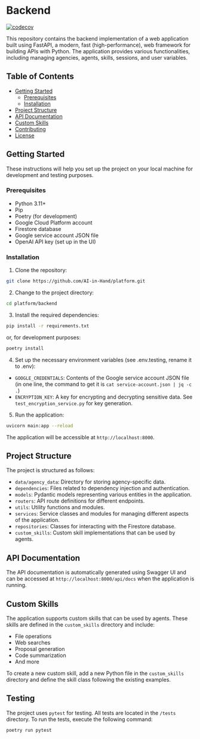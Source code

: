 # Backend
[![codecov](https://codecov.io/gh/AI-in-Hand/platform/graph/badge.svg?token=D2ZCM1DK55)](https://codecov.io/gh/AI-in-Hand/platform)


This repository contains the backend implementation of a web application built using FastAPI, a modern,
fast (high-performance), web framework for building APIs with Python. The application provides various functionalities,
including managing agencies, agents, skills, sessions, and user variables.

## Table of Contents

- [Getting Started](#getting-started)
  - [Prerequisites](#prerequisites)
  - [Installation](#installation)
- [Project Structure](#project-structure)
- [API Documentation](#api-documentation)
- [Custom Skills](#custom-skills)
- [Contributing](#contributing)
- [License](#license)

## Getting Started

These instructions will help you set up the project on your local machine for development and testing purposes.

### Prerequisites

- Python 3.11+
- Pip
- Poetry (for development)
- Google Cloud Platform account
- Firestore database
- Google service account JSON file
- OpenAI API key (set up in the UI)

### Installation

1. Clone the repository:

```bash
git clone https://github.com/AI-in-Hand/platform.git
```

2. Change to the project directory:

```bash
cd platform/backend
```

3. Install the required dependencies:

```bash
pip install -r requirements.txt
```
or, for development purposes:
```bash
poetry install
```

4. Set up the necessary environment variables (see .env.testing, rename it to .env):

- `GOOGLE_CREDENTIALS`: Contents of the Google service account JSON file (in one line, the command to get it is `cat service-account.json | jq -c .`)
- `ENCRYPTION_KEY`: A key for encrypting and decrypting sensitive data. See `test_encryption_service.py` for key generation.

5. Run the application:

```bash
uvicorn main:app --reload
```

The application will be accessible at `http://localhost:8000`.

## Project Structure

The project is structured as follows:

- `data/agency_data`: Directory for storing agency-specific data.
- `dependencies`: Files related to dependency injection and authentication.
- `models`: Pydantic models representing various entities in the application.
- `routers`: API route definitions for different endpoints.
- `utils`: Utility functions and modules.
- `services`: Service classes and modules for managing different aspects of the application.
- `repositories`: Classes for interacting with the Firestore database.
- `custom_skills`: Custom skill implementations that can be used by agents.

## API Documentation

The API documentation is automatically generated using Swagger UI and can be accessed at `http://localhost:8000/api/docs`
when the application is running.

## Custom Skills

The application supports custom skills that can be used by agents. These skills are defined in the `custom_skills`
directory and include:

- File operations
- Web searches
- Proposal generation
- Code summarization
- And more

To create a new custom skill, add a new Python file in the `custom_skills` directory and define the skill class
following the existing examples.

## Testing

The project uses `pytest` for testing. All tests are located in the `/tests` directory.
To run the tests, execute the following command:
```bash
poetry run pytest
```
